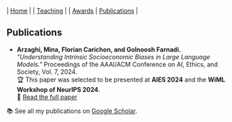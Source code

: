 | [Home](index.md) | | [Teaching](teaching.md) | | [Awards](awards.md) | [Publications](Papers.md) | 

<section id="papers">
    <h2>Publications</h2>
    <ul>
        <li>
            <strong>Arzaghi, Mina, Florian Carichon, and Golnoosh Farnadi.</strong> 
            <em>"Understanding Intrinsic Socioeconomic Biases in Large Language Models."</em> 
            Proceedings of the AAAI/ACM Conference on AI, Ethics, and Society, Vol. 7, 2024. 
            <br>
            🏆 This paper was selected to be presented at <strong>AIES 2024</strong> and the <strong>WiML Workshop of NeurIPS 2024</strong>.
            <br>
            📄 <a href="[https://doi.org/10.1609/aies.v7i1.31616]" target="_blank">Read the full paper</a>
        </li>
    </ul>
    <p>📚 See all my publications on <a href="[https://scholar.google.ca/citations?hl=en&user=R0zgZZ0AAAAJ]" target="_blank">Google Scholar</a>.</p>
</section>
